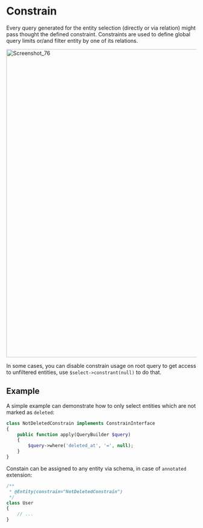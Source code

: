 # Constrain
Every query generated for the entity selection (directly or via relation) might pass thought the defined constraint.
Constraints are used to define global query limits or/and filter entity by one of its relations.

<img width="816" alt="Screenshot_76" src="https://user-images.githubusercontent.com/796136/59182959-ae1ac280-8b73-11e9-819f-d3966ef691a6.png">

In some cases, you can disable constrain usage on root query to get access to unfiltered entities, use `$select->constrant(null)` to do that.

## Example
A simple example can demonstrate how to only select entities which are not marked as `deleted`:

```php
class NotDeletedConstrain implements ConstrainInterface
{
    public function apply(QueryBuilder $query)
    {
        $query->where('deleted_at', '=', null);
    }
}
```

Constain can be assigned to any entity via schema, in case of `annotated` extension:

```php
/**
 * @Entity(constrain="NotDeletedConstrain")
 */
class User 
{
    // ...
}
```
